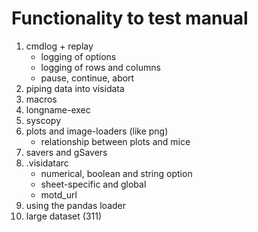 # Functionality to test manual
1. cmdlog + replay
    - logging of options
    - logging of rows and columns
    - pause, continue, abort
2. piping data into visidata
3. macros
4. longname-exec
5. syscopy
6. plots and image-loaders (like png)
    - relationship between plots and mice
7. savers and gSavers
8. .visidatarc
    - numerical, boolean and string option
    - sheet-specific and global
    - motd_url
9. using the pandas loader
10. large dataset (311)
